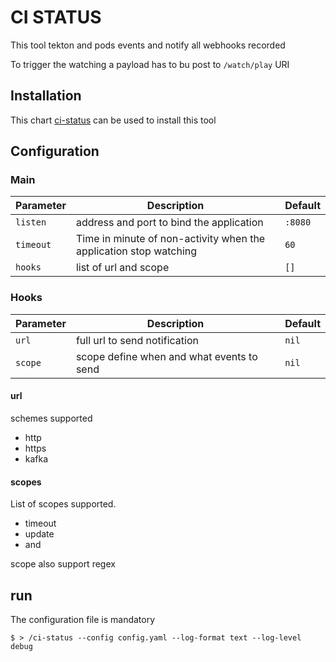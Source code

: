 # CI STATUS


This tool tekton and pods events and notify all webhooks recorded


To trigger the watching a payload has to bu post to `/watch/play` URI

## Installation

This chart [ci-status](https://github.com/w6d-io/charts/tree/main/charts/ci-status) can be used to install this tool

## Configuration

### Main

| Parameter  | Description                                                       | Default |
|------------|-------------------------------------------------------------------|---------|
| `listen`   | address and port to bind the application                          | `:8080` |
| `timeout`  | Time in minute of non-activity when the application stop watching | `60`    |
| `hooks`    | list of url and scope                                             | `[]`    |

### Hooks

| Parameter  | Description                               | Default  |
|------------|-------------------------------------------|----------|
| `url`      | full url to send notification             | `nil`    |
| `scope`    | scope define when and what events to send | `nil`    |

#### url

schemes supported

- http
- https
- kafka

#### scopes

List of scopes supported.

- timeout
- update
- and

scope also support regex

## run

The configuration file is mandatory

```shell
$ > /ci-status --config config.yaml --log-format text --log-level debug
```
